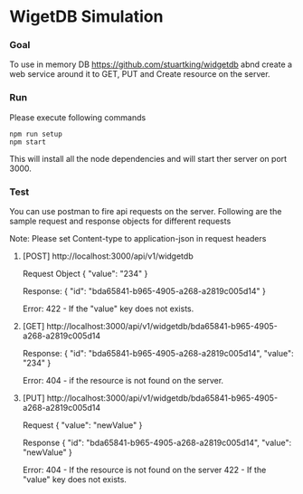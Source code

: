 # WigetDB Simulation

### Goal
To use in memory DB https://github.com/stuartking/widgetdb abnd create a web service around it to GET, PUT and Create resource on the server.

### Run
Please execute following commands 
```
npm run setup
npm start
```
This will install all the node dependencies and will start ther server on port 3000. 

### Test
You can use postman to fire api requests on the server. 
Following are the sample request and response objects for different requests

Note: Please set Content-type to application-json in request headers

1. [POST] http://localhost:3000/api/v1/widgetdb
    
    Request Object 
    {
      "value": "234"
    }

    Response:
    {
        "id": "bda65841-b965-4905-a268-a2819c005d14"
    }
    
      Error: 422 - If the "value" key does not exists. 
    
2. [GET] http://localhost:3000/api/v1/widgetdb/bda65841-b965-4905-a268-a2819c005d14

    Response:
    {
        "id": "bda65841-b965-4905-a268-a2819c005d14",
        "value": "234"
    }

      Error: 404 - if the resource is not found on the server. 

3. [PUT] http://localhost:3000/api/v1/widgetdb/bda65841-b965-4905-a268-a2819c005d14

    Request
    {
      "value": "newValue"
    }

    Response
    {
        "id": "bda65841-b965-4905-a268-a2819c005d14",
        "value": "newValue"
    }
    
      Error: 
      404 - If the resource is not found on the server
      422 - If the "value" key does not exists.
